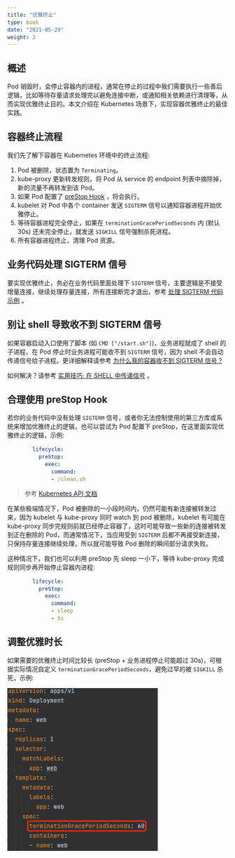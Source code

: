 ```yaml
---
title: "优雅终止"
type: book
date: "2021-05-29"
weight: 2
---
```


## 概述

Pod 销毁时，会停止容器内的进程，通常在停止的过程中我们需要执行一些善后逻辑，比如等待存量请求处理完以避免连接中断，或通知相关依赖进行清理等，从而实现优雅终止目的。本文介绍在 Kubernetes 场景下，实现容器优雅终止的最佳实践。

## 容器终止流程

我们先了解下容器在 Kubernetes 环境中的终止流程:

1. Pod 被删除，状态置为 `Terminating`。
2. kube-proxy 更新转发规则，将 Pod 从 service 的 endpoint 列表中摘除掉，新的流量不再转发到该 Pod。
3. 如果 Pod 配置了 [preStop Hook](https://kubernetes.io/docs/concepts/containers/container-lifecycle-hooks/) ，将会执行。
4. kubelet 对 Pod 中各个 container 发送 `SIGTERM` 信号以通知容器进程开始优雅停止。
5. 等待容器进程完全停止，如果在 `terminationGracePeriodSeconds` 内 (默认 30s) 还未完全停止，就发送 `SIGKILL` 信号强制杀死进程。
6. 所有容器进程终止，清理 Pod 资源。

## 业务代码处理 SIGTERM 信号

要实现优雅终止，务必在业务代码里面处理下 `SIGTERM` 信号，主要逻辑是不接受增量连接，继续处理存量连接，所有连接断完才退出，参考 [处理 SIGTERM 代码示例](https://imroc.cc/k8s/ref/code-example-of-handle-sigterm/) 。

## 别让 shell 导致收不到 SIGTERM 信号

如果容器启动入口使用了脚本 (如 `CMD ["/start.sh"]`)，业务进程就成了 shell 的子进程，在 Pod 停止时业务进程可能收不到 `SIGTERM` 信号，因为 shell 不会自动传递信号给子进程。更详细解释请参考 [为什么我的容器收不到 SIGTERM 信号 ?](https://imroc.cc/k8s/faq/why-cannot-receive-sigterm/)

如何解决？请参考 [实用技巧: 在 SHELL 中传递信号](https://imroc.cc/k8s/trick/propagating-signals-in-shell/) 。

## 合理使用 preStop Hook

若你的业务代码中没有处理 `SIGTERM` 信号，或者你无法控制使用的第三方库或系统来增加优雅终止的逻辑，也可以尝试为 Pod 配置下 preStop，在这里面实现优雅终止的逻辑，示例:

```yaml
        lifecycle:
          preStop:
            exec:
              command:
              - /clean.sh
```

> 参考 [Kubernetes API 文档](https://kubernetes.io/docs/reference/kubernetes-api/workload-resources/pod-v1/#lifecycle-1)

在某些极端情况下，Pod 被删除的一小段时间内，仍然可能有新连接被转发过来，因为 kubelet 与 kube-proxy 同时 watch 到 pod 被删除，kubelet 有可能在 kube-proxy 同步完规则前就已经停止容器了，这时可能导致一些新的连接被转发到正在删除的 Pod，而通常情况下，当应用受到 `SIGTERM` 后都不再接受新连接，只保持存量连接继续处理，所以就可能导致 Pod 删除的瞬间部分请求失败。

这种情况下，我们也可以利用 preStop 先 sleep 一小下，等待 kube-proxy 完成规则同步再开始停止容器内进程:

```yaml
        lifecycle:
          preStop:
            exec:
              command:
              - sleep
              - 5s
```

## 调整优雅时长

如果需要的优雅终止时间比较长 (preStop + 业务进程停止可能超过 30s)，可根据实际情况自定义 `terminationGracePeriodSeconds`，避免过早的被 `SIGKILL` 杀死，示例:

![](1.png)